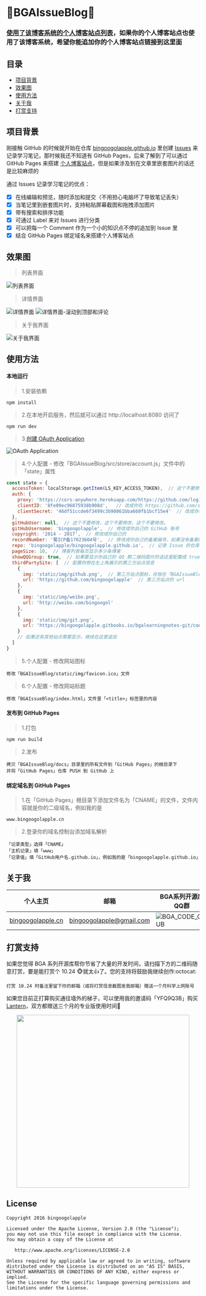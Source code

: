 :running:BGAIssueBlog:running:
============

### [使用了该博客系统的个人博客站点列表](https://github.com/bingoogolapple/BGAIssueBlog/issues/4)，如果你的个人博客站点也使用了该博客系统，希望你能追加你的个人博客站点链接到这里面

## 目录

* [项目背景](#项目背景)
* [效果图](#效果图)
* [使用方法](#使用方法)
* [关于我](#关于我)
* [打赏支持](#打赏支持)

## 项目背景

刚接触 GitHub 的时候就开始在仓库 [bingoogolapple.github.io](https://github.com/bingoogolapple/bingoogolapple.github.io) 里创建 [Issues](https://github.com/bingoogolapple/bingoogolapple.github.io/issues) 来记录学习笔记，那时候我还不知道有 GitHub Pages，后来了解到了可以通过 GitHub Pages 来搭建 [个人博客站点](http://www.bingoogolapple.cn)，但是如果涉及到在文章里嵌套图片的话还是比较麻烦的

通过 Issues 记录学习笔记的优点：

- [x] 在线编辑和预览，随时添加和提交（不用担心电脑坏了导致笔记丢失）
- [x] 当笔记里到嵌套图片时，支持粘贴屏幕截图和拖拽添加图片
- [x] 带有搜索和排序功能
- [x] 可通过 Label 来对 Issues 进行分类
- [x] 可以把每一个 Comment 作为一个小的知识点不停的追加到 Issue 里
- [x] 结合 GitHub Pages 绑定域名来搭建个人博客站点

## 效果图

> 列表界面

![列表界面](https://user-images.githubusercontent.com/8949716/29306642-28079ec8-81d1-11e7-959f-4da1e0dc488a.png)

> 详情界面

![详情界面](https://user-images.githubusercontent.com/8949716/29306679-4bb2d824-81d1-11e7-9e9b-d792f17aaf89.png)
![详情界面-滚动到顶部和评论](https://user-images.githubusercontent.com/8949716/29306736-809e28c2-81d1-11e7-8252-8526a3baedbd.png)

> 关于我界面

![关于我界面](https://user-images.githubusercontent.com/8949716/29306836-d88c4c12-81d1-11e7-80c6-d461c05abeca.png)

## 使用方法

#### 本地运行

> 1.安装依赖

```
npm install
```
> 2.在本地开启服务，然后就可以通过 http://localhost:8080 访问了

```
npm run dev
```
> 3.[创建 OAuth Application](https://github.com/settings/applications/new)

![OAuth Application](https://user-images.githubusercontent.com/8949716/29244726-34983f0c-7ff2-11e7-98a7-6435b419c8dd.png)
> 4.个人配置 - 修改「BGAIssueBlog/src/store/account.js」文件中的「state」属性

```JavaScript
const state = {
  accessToken: localStorage.getItem(LS_KEY_ACCESS_TOKEN),  // 这个不要修改，这个不要修改，这个不要修改。当前登录用户的 GitHub AccessToken
  auth: {
    proxy: 'https://cors-anywhere.herokuapp.com/https://github.com/login/oauth/access_token', // 这个不要修改，这个不要修改，这个不要修改。
    clientID: '8fe09ec96875938b908d',   // 改成你在 https://github.com/settings/applications/new 新建的 OAuth application 的 Client ID
    clientSecret: '46df51ccde6f3499c3b90861bba660fb1bcf15e4'  // 改成你在 https://github.com/settings/applications/new 新建的 OAuth application 的 Client Secret
  },
  gitHubUser: null,  // 这个不要修改，这个不要修改，这个不要修改。
  gitHubUsername: 'bingoogolapple',  // 修改成你自己的 GitHub 账号
  copyright: '2014 - 2017',  // 修改成你自己的
  recordNumber: '蜀ICP备17023604号',  // 修改成你自己的备案编号，如果没有备案的话就设置为 null
  repo: 'bingoogolapple/bingoogolapple.github.io',  // 记录 Issue 的仓库的全名「用户名/仓库名」
  pageSize: 10,  // 博客列表每页显示多少条博客
  showQQGroup: true,  // 如果要显示你自己的 QQ 群二维码图片的话这里配置成 true 并且替换「BGAIssueBlog-Web/static/img/wechat.png」为你自己的 QQ 群二维码图片，否则配置成 false 即可
  thirdPartySite: [  // 配置你想在左上角展示的第三方站点信息
    {
      img: 'static/img/github.png',  // 第三方站点图标，存放在「BGAIssueBlog-Web/static/img」目录中
      url: 'https://github.com/bingoogolapple'  // 第三方站点的 url
    },
    {
      img: 'static/img/weibo.png',
      url: 'http://weibo.com/bingoogol'
    },
    {
      img: 'static/img/git.png',
      url: 'https://bingoogolapple.gitbooks.io/bgalearningnotes-git/content'
    }
    // 如果还有其他站点需要显示，继续在这里追加
  ]
}
```
> 5.个人配置 - 修改网站图标

```
修改「BGAIssueBlog/static/img/favicon.ico」文件
```
> 6.个人配置 - 修改网站标题

```
修改「BGAIssueBlog/index.html」文件里「<title>」标签里的内容
```

#### 发布到 GitHub Pages

> 1.打包

```
npm run build
```
> 2.发布

```
拷贝「BGAIssueBlog/docs」目录里的所有文件到「GitHub Pages」的根目录下
并将「GitHub Pages」仓库 PUSH 到 GitHub 上
```

#### 绑定域名到 GitHub Pages

> 1.在「GitHub Pages」根目录下添加文件名为「CNAME」的文件，文件内容就是你的二级域名，例如我的是

```
www.bingoogolapple.cn
```
> 2.登录你的域名控制台添加域名解析

```
「记录类型」选择「CNAME」
「主机记录」填「www」
「记录值」填「GitHub用户名.github.io」，例如我的是「bingoogolapple.github.io」
```

## 关于我

| 个人主页 | 邮箱 | BGA系列开源库QQ群
| ------------- | ------------ | ------------ |
| <a  href="http://www.bingoogolapple.cn" target="_blank">bingoogolapple.cn</a>  | <a href="mailto:bingoogolapple@gmail.com" target="_blank">bingoogolapple@gmail.com</a> | ![BGA_CODE_CLUB](http://7xk9dj.com1.z0.glb.clouddn.com/BGA_CODE_CLUB.png?imageView2/2/w/200) |

## 打赏支持

如果您觉得 BGA 系列开源库帮你节省了大量的开发时间，请扫描下方的二维码随意打赏，要是能打赏个 10.24 :monkey_face:就太:thumbsup:了。您的支持将鼓励我继续创作:octocat:

`打赏 10.24 时备注里留下你的邮箱（或将打赏信息截图发我邮箱）赠送一个月科学上网账号`

如果您目前正打算购买通往墙外的梯子，可以使用我的邀请码「YFQ9Q3B」购买 [Lantern](https://github.com/getlantern/forum)，双方都赠送三个月的专业版使用时间:beers:

<p align="center">
  <img src="http://7xk9dj.com1.z0.glb.clouddn.com/bga_pay.png" width="450">
</p>

## License

    Copyright 2016 bingoogolapple

    Licensed under the Apache License, Version 2.0 (the "License");
    you may not use this file except in compliance with the License.
    You may obtain a copy of the License at

       http://www.apache.org/licenses/LICENSE-2.0

    Unless required by applicable law or agreed to in writing, software
    distributed under the License is distributed on an "AS IS" BASIS,
    WITHOUT WARRANTIES OR CONDITIONS OF ANY KIND, either express or implied.
    See the License for the specific language governing permissions and
    limitations under the License.
